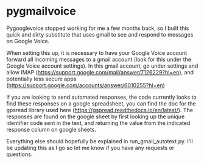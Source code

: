 # pygmailvoice

Pygooglevoice stopped working for me a few months back, so I built this quick and dirty substitute that uses gmail to see and respond to messages on Google Voice.

When setting this up, it is necessary to have your Google Voice account forward all incoming messages to a gmail account (look for this under the Google Voice account settings). In this gmail account, go under settings and allow IMAP (https://support.google.com/mail/answer/7126229?hl=en), and potentially less secure apps (https://support.google.com/accounts/answer/6010255?hl=en)

If you are looking to send automated responses, the code currently looks to find these responses on a google spreadsheet, you can find the doc for the gpsread library used here (https://gspread.readthedocs.io/en/latest/). The responses are found on the google sheet by first looking up the unique identifier code sent in the text, and returning the value from the indicated response column on google sheets.

Everything else should hopefully be explained in run_gmail_autotext.py. I'll be updating this as I go so let me know if you have any requests or questions.
